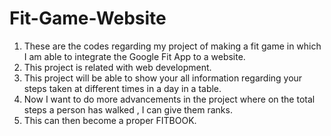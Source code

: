 # Fit-Game-Website
1. These are the codes regarding my project of making a fit game in which I am able to integrate the Google Fit App to a website.
2. This project is related with web development.
3. This project will be able to show your all information regarding your steps taken at different times in a day in a table.
4. Now I want to do more advancements in the project where on the total steps a person has walked , I can give them ranks.
5. This can then become a proper FITBOOK.
